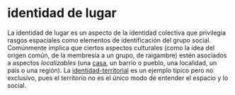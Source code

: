 # identidad de lugar

La identidad de lugar es un aspecto de la identidad colectiva que privilegia rasgos espaciales como elementos de identificación del grupo social. Comúnmente implica que ciertos aspectos culturales (como la idea del origen común, de la membresía a un grupo, de raigambre) estén asociados a aspectos *localizables*  (una [casa](casa.md), un barrio o pueblo, una localidad, un país o una región). La [identidad-territorial](identidad-territorial.md) es un ejemplo típico pero no exclusivo, pues el territorio no es el único modo de entender el espacio y lo social.
